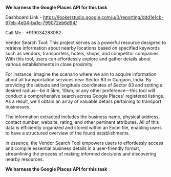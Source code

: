 **We harness the Google Places API for this task**

Dashboard Link -   https://lookerstudio.google.com/u/0/reporting/ddd1e1cb-67eb-4e04-ba1e-799072eb6d94/

Call Me - +919034283082

Vendor Search Tool: This project serves as a powerful resource designed to retrieve information about nearby locations based on specified keywords such as vendors, transporters, hotels, shops, and competitor companies. With this tool, users can effortlessly explore and gather details about various establishments in close proximity.

For instance, imagine the scenario where we aim to acquire information about all transportation services near Sector 83 in Gurgaon, India. By providing the latitude and longitude coordinates of Sector 83 and setting a desired radius—be it 5km, 10km, or any other preference—this tool will conduct a comprehensive search across Google Places' registered listings. As a result, we'll obtain an array of valuable details pertaining to transport businesses.

The information extracted includes the business name, physical address, contact number, website, rating, and other pertinent attributes. All of this data is efficiently organized and stored within an Excel file, enabling users to have a structured overview of the found establishments.

In essence, the Vendor Search Tool empowers users to effortlessly access and compile essential business details in a user-friendly format, streamlining the process of making informed decisions and discovering nearby resources.

**We harness the Google Places API for this task**
